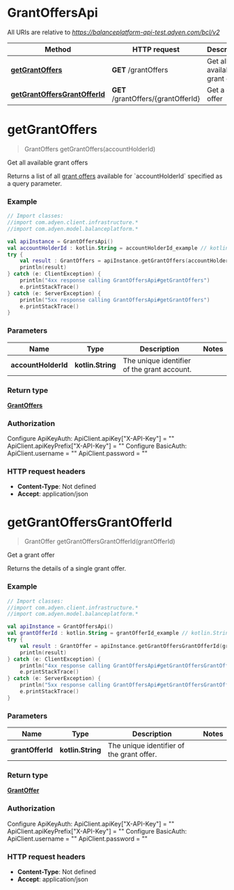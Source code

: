# GrantOffersApi

All URIs are relative to *https://balanceplatform-api-test.adyen.com/bcl/v2*

Method | HTTP request | Description
------------- | ------------- | -------------
[**getGrantOffers**](GrantOffersApi.md#getGrantOffers) | **GET** /grantOffers | Get all available grant offers
[**getGrantOffersGrantOfferId**](GrantOffersApi.md#getGrantOffersGrantOfferId) | **GET** /grantOffers/{grantOfferId} | Get a grant offer


<a name="getGrantOffers"></a>
# **getGrantOffers**
> GrantOffers getGrantOffers(accountHolderId)

Get all available grant offers

Returns a list of all [grant offers](https://docs.adyen.com/marketplaces-and-platforms/capital#grant-offers) available for &#x60;accountHolderId&#x60; specified as a query parameter.

### Example
```kotlin
// Import classes:
//import com.adyen.client.infrastructure.*
//import com.adyen.model.balanceplatform.*

val apiInstance = GrantOffersApi()
val accountHolderId : kotlin.String = accountHolderId_example // kotlin.String | The unique identifier of the grant account.
try {
    val result : GrantOffers = apiInstance.getGrantOffers(accountHolderId)
    println(result)
} catch (e: ClientException) {
    println("4xx response calling GrantOffersApi#getGrantOffers")
    e.printStackTrace()
} catch (e: ServerException) {
    println("5xx response calling GrantOffersApi#getGrantOffers")
    e.printStackTrace()
}
```

### Parameters

Name | Type | Description  | Notes
------------- | ------------- | ------------- | -------------
 **accountHolderId** | **kotlin.String**| The unique identifier of the grant account. |

### Return type

[**GrantOffers**](GrantOffers.md)

### Authorization


Configure ApiKeyAuth:
    ApiClient.apiKey["X-API-Key"] = ""
    ApiClient.apiKeyPrefix["X-API-Key"] = ""
Configure BasicAuth:
    ApiClient.username = ""
    ApiClient.password = ""

### HTTP request headers

 - **Content-Type**: Not defined
 - **Accept**: application/json

<a name="getGrantOffersGrantOfferId"></a>
# **getGrantOffersGrantOfferId**
> GrantOffer getGrantOffersGrantOfferId(grantOfferId)

Get a grant offer

Returns the details of a single grant offer.

### Example
```kotlin
// Import classes:
//import com.adyen.client.infrastructure.*
//import com.adyen.model.balanceplatform.*

val apiInstance = GrantOffersApi()
val grantOfferId : kotlin.String = grantOfferId_example // kotlin.String | The unique identifier of the grant offer.
try {
    val result : GrantOffer = apiInstance.getGrantOffersGrantOfferId(grantOfferId)
    println(result)
} catch (e: ClientException) {
    println("4xx response calling GrantOffersApi#getGrantOffersGrantOfferId")
    e.printStackTrace()
} catch (e: ServerException) {
    println("5xx response calling GrantOffersApi#getGrantOffersGrantOfferId")
    e.printStackTrace()
}
```

### Parameters

Name | Type | Description  | Notes
------------- | ------------- | ------------- | -------------
 **grantOfferId** | **kotlin.String**| The unique identifier of the grant offer. |

### Return type

[**GrantOffer**](GrantOffer.md)

### Authorization


Configure ApiKeyAuth:
    ApiClient.apiKey["X-API-Key"] = ""
    ApiClient.apiKeyPrefix["X-API-Key"] = ""
Configure BasicAuth:
    ApiClient.username = ""
    ApiClient.password = ""

### HTTP request headers

 - **Content-Type**: Not defined
 - **Accept**: application/json

